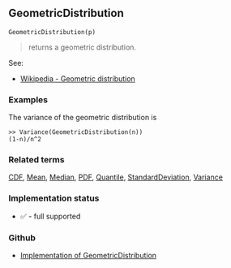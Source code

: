 ## GeometricDistribution

```
GeometricDistribution(p)
```

> returns a geometric distribution.
    
See:  
* [Wikipedia - Geometric distribution](https://en.wikipedia.org/wiki/Geometric_distribution)
 
 
### Examples

The variance of the geometric distribution is

```
>> Variance(GeometricDistribution(n)) 
(1-n)/n^2
```

### Related terms 
[CDF](CDF.md), [Mean](Mean.md), [Median](Median.md), [PDF](PDF.md), [Quantile](Quantile.md), [StandardDeviation](StandardDeviation.md), [Variance](Variance.md) 






### Implementation status

* &#x2705; - full supported

### Github

* [Implementation of GeometricDistribution](https://github.com/axkr/symja_android_library/blob/master/symja_android_library/matheclipse-core/src/main/java/org/matheclipse/core/builtin/StatisticsFunctions.java#L2612) 
